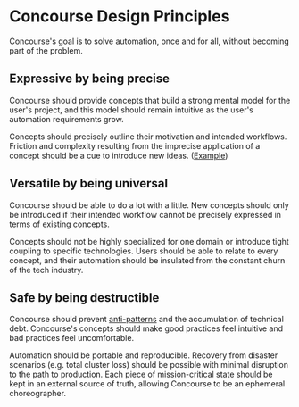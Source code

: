 # Concourse Design Principles

Concourse's goal is to solve automation, once and for all, without becoming part of the problem.


## Expressive by being precise

Concourse should provide concepts that build a strong mental model for the user's project, and this model should remain intuitive as the user's automation requirements grow.

Concepts should precisely outline their motivation and intended workflows. Friction and complexity resulting from the imprecise application of a concept should be a cue to introduce new ideas. ([Example](https://blog.concourse-ci.org/reinventing-resource-types/))


## Versatile by being universal

Concourse should be able to do a lot with a little. New concepts should only be introduced if their intended workflow cannot be precisely expressed in terms of existing concepts.

Concepts should not be highly specialized for one domain or introduce tight coupling to specific technologies. Users should be able to relate to every concept, and their automation should be insulated from the constant churn of the tech industry.


## Safe by being destructible

Concourse should prevent [anti-patterns](https://github.com/concourse/concourse/wiki/Anti-Patterns) and the accumulation of technical debt. Concourse's concepts should make good practices feel intuitive and bad practices feel uncomfortable.

Automation should be portable and reproducible. Recovery from disaster scenarios (e.g. total cluster loss) should be possible with minimal disruption to the path to production. Each piece of mission-critical state should be kept in an external source of truth, allowing Concourse to be an ephemeral choreographer.
